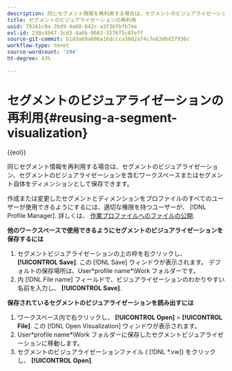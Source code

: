 ```yaml
---
description: 同じセグメント情報を再利用する場合は、セグメントのビジュアライゼーション、セグメントのビジュアライゼーションを含むワークスペースまたはセグメント自体をディメンションとして保存できます。
title: セグメントのビジュアライゼーションの再利用
uuid: 70161c0a-2bd9-4a60-842c-a3f36fbfb7ee
exl-id: 238c4947-3cd3-4a6b-9663-3576f5c07eff
source-git-commit: b1dda69a606a16dccca30d2a74c7e63dbd27936c
workflow-type: tm+mt
source-wordcount: '194'
ht-degree: 43%

---
```


# セグメントのビジュアライゼーションの再利用{#reusing-a-segment-visualization}

{{eol}}

同じセグメント情報を再利用する場合は、セグメントのビジュアライゼーション、セグメントのビジュアライゼーションを含むワークスペースまたはセグメント自体をディメンションとして保存できます。

作成または変更したセグメントとディメンションをプロファイルのすべてのユーザーが使用できるようにするには、適切な権限を持つユーザーが、 [!DNL Profile Manager]. 詳しくは、 [作業プロファイルへのファイルの公開](../../../../home/c-get-started/c-admin-intrf/c-prof-mgr/t-pub-files-wkg-prof.md#task-a0106e010c834d16bd60eef4721b6af9).

**他のワークスペースで使用できるようにセグメントのビジュアライゼーションを保存するには**

1. セグメントビジュアライゼーションの上の枠を右クリックし、 **[!UICONTROL Save]**. この [!DNL Save] ウィンドウが表示されます。 デフォルトの保存場所は、User\*profile name*\Work フォルダーです。
1. 内 [!DNL File name] フィールドで、ビジュアライゼーションのわかりやすい名前を入力し、 **[!UICONTROL Save]**.

**保存されているセグメントのビジュアライゼーションを読み出すには**

1. ワークスペース内で右クリックし、 **[!UICONTROL Open]** > **[!UICONTROL File]**. この [!DNL Open Visualization] ウィンドウが表示されます。
1. User\*profile name*\Work フォルダーに保存したセグメントビジュアライゼーションに移動します。
1. セグメントのビジュアライゼーションファイル ( [!DNL *.vw]) をクリックし、 **[!UICONTROL Open]**.
